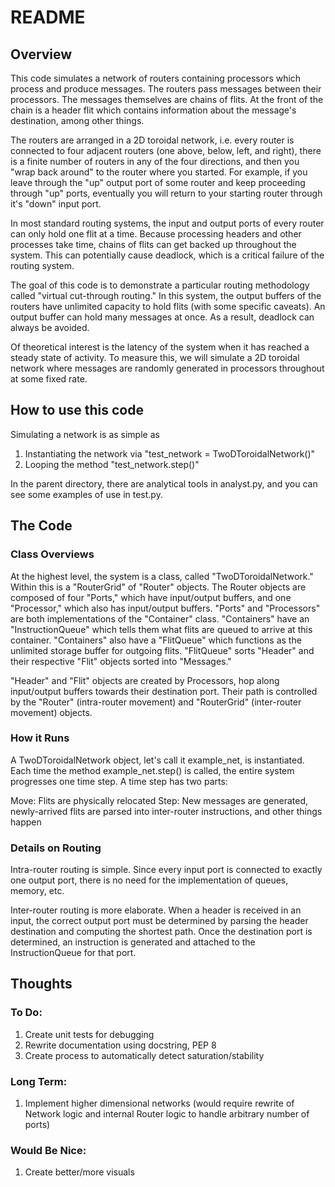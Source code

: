 # README

## Overview

This code simulates a network of routers containing processors which process and produce messages. The routers pass messages between their processors. The messages themselves are chains of flits. At the front of the chain is a header flit which contains information about the message's destination, among other things.

The routers are arranged in a 2D toroidal network, i.e. every router is connected to four adjacent routers (one above, below, left, and right), there is a finite number of routers in any of the four directions, and then you "wrap back around" to the router where you started. For example, if you leave through the "up" output port of some router and keep proceeding through "up" ports, eventually you will return to your starting router through it's "down" input port.

In most standard routing systems, the input and output ports of every router can only hold one flit at a time. Because processing headers and other processes take time, chains of flits can get backed up throughout the system. This can potentially cause deadlock, which is a critical failure of the routing system.

The goal of this code is to demonstrate a particular routing methodology called "virtual cut-through routing." In this system, the output buffers of the routers have unlimited capacity to hold flits (with some specific caveats). An output buffer can hold many messages at once. As a result, deadlock can always be avoided.

Of theoretical interest is the latency of the system when it has reached a steady state of activity. To measure this, we will simulate a 2D toroidal network where messages are randomly generated in processors throughout at some fixed rate.

## How to use this code

Simulating a network is as simple as

1) Instantiating the network via "test_network = TwoDToroidalNetwork()"
2) Looping the method "test_network.step()"

In the parent directory, there are analytical tools in analyst.py, and
you can see some examples of use in test.py.

## The Code

### Class Overviews

At the highest level, the system is a class, called "TwoDToroidalNetwork."
Within this is a "RouterGrid" of "Router" objects.
The Router objects are composed of four "Ports,"
which have input/output buffers, and one "Processor,"
which also has input/output buffers.
"Ports" and "Processors" are both implementations of the "Container" class.
"Containers" have an "InstructionQueue" which tells them
what flits are queued to arrive at this container.
"Containers" also have a "FlitQueue" which functions as the
unlimited storage buffer for outgoing flits.
"FlitQueue" sorts "Header" and their respective "Flit" objects
sorted into "Messages."

"Header" and "Flit" objects are created by Processors, hop along input/output buffers towards their destination port. Their path is controlled by the "Router" (intra-router movement) and "RouterGrid" (inter-router movement) objects.

### How it Runs

A TwoDToroidalNetwork object, let's call it example_net, is instantiated. Each time the method example_net.step() is called, the entire system progresses one time step. A time step has two parts:

Move: Flits are physically relocated
Step: New messages are generated, newly-arrived flits are parsed into inter-router instructions, and other things happen 

### Details on Routing

Intra-router routing is simple. Since every input port is connected to exactly one output port, there is no need for the implementation of queues, memory, etc.

Inter-router routing is more elaborate. When a header is received in an input, the correct output port must be determined by parsing the header destination and computing the shortest path. Once the destination port is determined, an instruction is generated and attached to the InstructionQueue for that port.

## Thoughts

### To Do:

1) Create unit tests for debugging
2) Rewrite documentation using docstring, PEP 8
3) Create process to automatically detect saturation/stability

### Long Term:

1) Implement higher dimensional networks (would require rewrite of Network logic and internal Router logic to handle arbitrary number of ports)

### Would Be Nice:

1) Create better/more visuals

